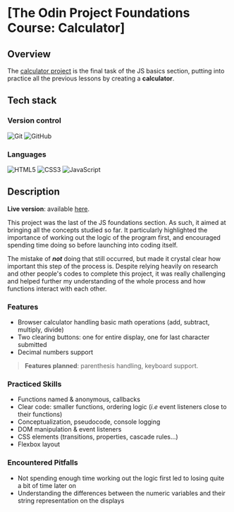 # [The Odin Project Foundations Course: Calculator]
## Overview

The [calculator project](https://www.theodinproject.com/lessons/foundations-calculator) is the final task of the JS basics section, putting into practice all the previous lessons by creating a **calculator**.

## Tech stack
### Version control
![Git](https://img.shields.io/badge/git-%23F05033.svg?style=for-the-badge&logo=git&logoColor=white)
![GitHub](https://img.shields.io/badge/github-%23121011.svg?style=for-the-badge&logo=github&logoColor=white)

### Languages
![HTML5](https://img.shields.io/badge/html5-%23E34F26.svg?style=for-the-badge&logo=html5&logoColor=white)
![CSS3](https://img.shields.io/badge/css3-%231572B6.svg?style=for-the-badge&logo=css3&logoColor=white)
![JavaScript](https://img.shields.io/badge/javascript-%23323330.svg?style=for-the-badge&logo=javascript&logoColor=%23F7DF1E)

## Description
**Live version**: available [here](https://lunaireflare.github.io/calculator/).

This project was the last of the JS foundations section. As such, it aimed at bringing all the concepts studied so far. It particularly highlighted the importance of working out the logic of the program first, and encouraged spending time doing so before launching into coding itself. 

The mistake of ***not*** doing that still occurred, but made it crystal clear how important this step of the process is. Despite relying heavily on research and other people's codes to complete this project, it was really challenging and helped further my understanding of the whole process and how functions interact with each other. 

### Features
- Browser calculator handling basic math operations (add, subtract, multiply, divide)
- Two clearing buttons: one for entire display, one for last character submitted
- Decimal numbers support

>**Features planned**: parenthesis handling, keyboard support.

### Practiced Skills
- Functions named & anonymous, callbacks
- Clear code: smaller functions, ordering logic (*i.e* event listeners close to their functions)
- Conceptualization, pseudocode, console logging
- DOM manipulation & event listeners
- CSS elements (transitions, properties, cascade rules...)
- Flexbox layout

### Encountered Pitfalls
- Not spending enough time working out the logic first led to losing quite a bit of time later on
- Understanding the differences between the numeric variables and their string representation on the displays 